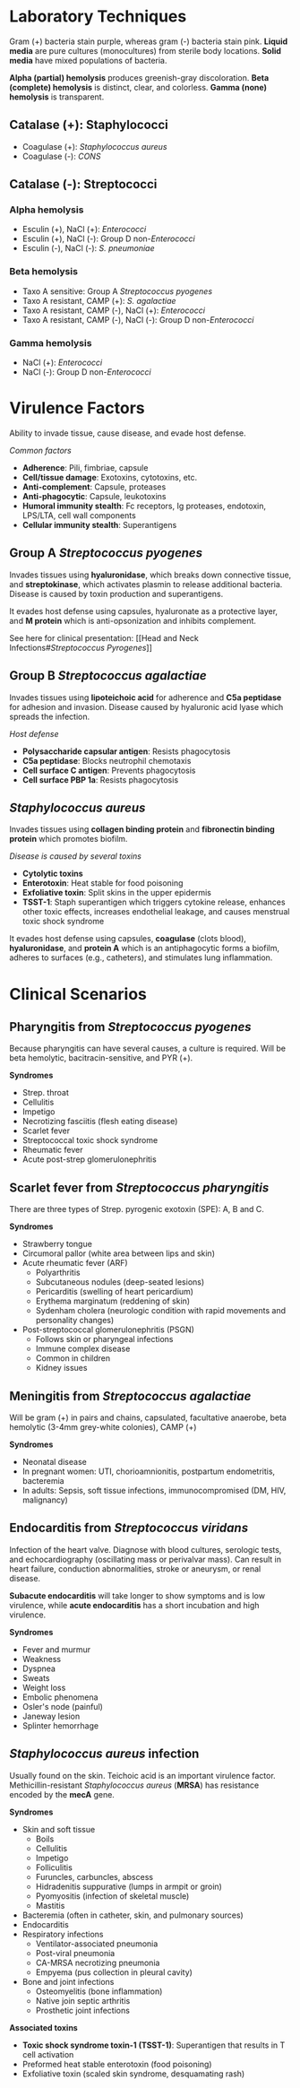# Laboratory Techniques
Gram (+) bacteria stain purple, whereas gram (-) bacteria stain pink. **Liquid media** are pure cultures (monocultures) from sterile body locations. **Solid media** have mixed populations of bacteria.

**Alpha (partial) hemolysis** produces greenish-gray discoloration. **Beta (complete) hemolysis** is distinct, clear, and colorless. **Gamma (none) hemolysis** is transparent.
## Catalase (+): Staphylococci
- Coagulase (+): *Staphylococcus aureus*
- Coagulase (-): *CONS*
## Catalase (-): Streptococci
### Alpha hemolysis
- Esculin (+), NaCl (+): *Enterococci*
- Esculin (+), NaCl (-): Group D non-*Enterococci*
- Esculin (-), NaCl (-): *S. pneumoniae*
### Beta hemolysis
- Taxo A sensitive: Group A *Streptococcus pyogenes*
- Taxo A resistant, CAMP (+): *S. agalactiae*
- Taxo A resistant, CAMP (-), NaCl (+): *Enterococci*
- Taxo A resistant, CAMP (-), NaCl (-): Group D non-*Enterococci*
### Gamma hemolysis
- NaCl (+): *Enterococci*
- NaCl (-): Group D non-*Enterococci*
# Virulence Factors
Ability to invade tissue, cause disease, and evade host defense.

*Common factors*
- **Adherence**: Pili, fimbriae, capsule
- **Cell/tissue damage**: Exotoxins, cytotoxins, etc.
- **Anti-complement**: Capsule, proteases
- **Anti-phagocytic**: Capsule, leukotoxins
- **Humoral immunity stealth**: Fc receptors, Ig proteases, endotoxin, LPS/LTA, cell wall components
- **Cellular immunity stealth**: Superantigens
## Group A *Streptococcus pyogenes*
Invades tissues using **hyaluronidase**, which breaks down connective tissue, and **streptokinase**, which activates plasmin to release additional bacteria. Disease is caused by toxin production and superantigens.

It evades host defense using capsules, hyaluronate as a protective layer, and **M protein** which is anti-opsonization and inhibits complement.

See here for clinical presentation: [[Head and Neck Infections#*Streptococcus Pyrogenes*]]
## Group B *Streptococcus agalactiae*
Invades tissues using **lipoteichoic acid** for adherence and **C5a peptidase** for adhesion and invasion. Disease caused by hyaluronic acid lyase which spreads the infection.

*Host defense*
- **Polysaccharide capsular antigen**: Resists phagocytosis
- **C5a peptidase**: Blocks neutrophil chemotaxis
- **Cell surface C antigen**: Prevents phagocytosis
- **Cell surface PBP 1a**: Resists phagocytosis
## *Staphylococcus aureus*
Invades tissues using **collagen binding protein** and **fibronectin binding protein** which promotes biofilm. 

*Disease is caused by several toxins*
- **Cytolytic toxins**
- **Enterotoxin**: Heat stable for food poisoning
- **Exfoliative toxin**: Split skins in the upper epidermis
- **TSST-1**: Staph superantigen which triggers cytokine release, enhances other toxic effects, increases endothelial leakage, and causes menstrual toxic shock syndrome

It evades host defense using capsules, **coagulase** (clots blood), **hyaluronidase**, and **protein A** which is an antiphagocytic forms a biofilm, adheres to surfaces (e.g., catheters), and stimulates lung inflammation.
# Clinical Scenarios
## Pharyngitis from *Streptococcus pyogenes*
Because pharyngitis can have several causes, a culture is required. Will be beta hemolytic, bacitracin-sensitive, and PYR (+).

**Syndromes**
- Strep. throat
- Cellulitis
- Impetigo
- Necrotizing fasciitis (flesh eating disease)
- Scarlet fever
- Streptococcal toxic shock syndrome
- Rheumatic fever
- Acute post-strep glomerulonephritis
## Scarlet fever from *Streptococcus pharyngitis*
There are three types of Strep. pyrogenic exotoxin (SPE): A, B and C.

**Syndromes**
- Strawberry tongue
- Circumoral pallor (white area between lips and skin)
- Acute rheumatic fever (ARF)
	- Polyarthritis
	- Subcutaneous nodules (deep-seated lesions)
	- Pericarditis (swelling of heart pericardium)
	- Erythema marginatum (reddening of skin)
	- Sydenham cholera (neurologic condition with rapid movements and personality changes)
- Post-streptococcal glomerulonephritis (PSGN)
	- Follows skin or pharyngeal infections
	- Immune complex disease
	- Common in children
	- Kidney issues
## Meningitis from *Streptococcus agalactiae*
Will be gram (+) in pairs and chains, capsulated, facultative anaerobe, beta hemolytic (3-4mm grey-white colonies), CAMP (+)

**Syndromes**
- Neonatal disease
- In pregnant women: UTI, chorioamnionitis, postpartum endometritis, bacteremia
- In adults: Sepsis, soft tissue infections, immunocompromised (DM, HIV, malignancy)
## Endocarditis from *Streptococcus viridans*
Infection of the heart valve. Diagnose with blood cultures, serologic tests, and echocardiography (oscillating mass or perivalvar mass). Can result in heart failure, conduction abnormalities, stroke or aneurysm, or renal disease. 

**Subacute endocarditis** will take longer to show symptoms and is low virulence, while **acute endocarditis** has a short incubation and high virulence.

**Syndromes**
- Fever and murmur
- Weakness
- Dyspnea
- Sweats
- Weight loss
- Embolic phenomena
- Osler's node (painful)
- Janeway lesion
- Splinter hemorrhage
## *Staphylococcus aureus* infection
Usually found on the skin. Teichoic acid is an important virulence factor. Methicillin-resistant *Staphylococcus aureus* (**MRSA**) has resistance encoded by the **mecA** gene.

**Syndromes**
- Skin and soft tissue
	- Boils
	- Cellulitis
	- Impetigo
	- Folliculitis
	- Furuncles, carbuncles, abscess
	- Hidradenitis suppurative (lumps in armpit or groin)
	- Pyomyositis (infection of skeletal muscle)
	- Mastitis
- Bacteremia (often in catheter, skin, and pulmonary sources)
- Endocarditis
- Respiratory infections
	- Ventilator-associated pneumonia
	- Post-viral pneumonia
	- CA-MRSA necrotizing pneumonia
	- Empyema (pus collection in pleural cavity)
- Bone and joint infections
	- Osteomyelitis (bone inflammation)
	- Native join septic arthritis
	- Prosthetic joint infections

**Associated toxins**
- **Toxic shock syndrome toxin-1 (TSST-1)**: Superantigen that results in T cell activation
- Preformed heat stable enterotoxin (food poisoning)
- Exfoliative toxin (scaled skin syndrome, desquamating rash)